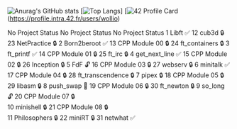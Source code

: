 ![Anurag's GitHub stats](https://github-readme-stats.vercel.app/api?username=williamollio&show_icons=true&theme=tokyonight)
[![Top Langs](https://github-readme-stats.vercel.app/api/top-langs/?username=williamollio&show_icons=true&theme=tokyonight)]
[![42 Profile Card](https://1337-readme.vercel.app/api/profile?cursus=42cursus&dark=true&email=hide&leet_logo=hide&login=wollio) (https://profile.intra.42.fr/users/wollio)


No	Project	Status		No	Project	Status		No	Project	Status
1	Libft	✅		12	cub3d	🔒		23	NetPractice	🔒
2	Born2beroot	✅		13	CPP Module 00	🔒		24	ft_containers	🔒
3	ft_printf	✅		14	CPP Module 01	🔒		25	ft_irc	🔒
4	get_next_line	✅		15	CPP Module 02	🔒		26	Inception	🔒
5	FdF	🔓		16	CPP Module 03	🔒		27	webserv	🔒
6	minitalk	✅		17	CPP Module 04	🔒		28	ft_transcendence	🔒
7	pipex	🔒		18	CPP Module 05	🔒		29	libasm	🔒
8	push_swap	📝		19	CPP Module 06	🔒		30	ft_newton	🔒
9	so_long	🔓		20	CPP Module 07	🔒				
10	minishell	🔒		21	CPP Module 08	🔒				
11	Philosophers	🔒		22	miniRT	🔒		31	netwhat	✅

